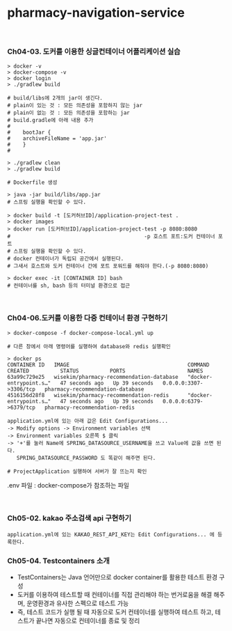 # pharmacy-navigation-service

<br/>

### Ch04-03. 도커를 이용한 싱글컨테이너 어플리케이션 실습

    > docker -v  
    > docker-compose -v  
    > docker login
    > ./gradlew build
    
    # build/libs에 2개의 jar이 생긴다.
    # plain이 있는 것 : 모든 의존성을 포함하지 않는 jar
    # plain이 없는 것 : 모든 의존성을 포함하는 jar
    # build.gradle에 아래 내용 추가
    #
    #    bootJar {
    #    archiveFileName = 'app.jar'
    #    }
    #
    
    > ./gradlew clean
    > ./gradlew build
    
    # Dockerfile 생성
    
    > java -jar build/libs/app.jar
    # 스프링 실행을 확인할 수 있다.
    
    > docker build -t [도커허브ID]/application-project-test .
    > docker images
    > docker run [도커허브ID]/application-project-test -p 8080:8080
    #                                           -p 호스트 포트:도커 컨테이너 포트
    # 스프링 실행을 확인할 수 있다.                 
    # docker 컨테이너가 독립되 공간에서 실행된다.
    # 그새서 호스트와 도커 컨테이너 간에 포트 포워드를 해줘야 한다.(-p 8080:8080)
    
    > docker exec -it [CONTAINER ID] bash
    # 컨테이너를 sh, bash 등의 터미널 환경으로 접근

<br/>

### Ch04-06.도커를 이용한 다중 컨테이너 환경 구현하기
    > docker-compose -f docker-compose-local.yml up  
    
    # 다른 창에서 아래 명령어를 실행하여 database와 redis 실행확인

    > docker ps
    CONTAINER ID   IMAGE                                      COMMAND                   CREATED          STATUS          PORTS                    NAMES
    63a99c729e25   wisekim/pharmacy-recommendation-database   "docker-entrypoint.s…"   47 seconds ago   Up 39 seconds   0.0.0.0:3307->3306/tcp   pharmacy-recommendation-database
    4516156d28f8   wisekim/pharmacy-recommendation-redis      "docker-entrypoint.s…"   47 seconds ago   Up 39 seconds   0.0.0.0:6379->6379/tcp   pharmacy-recommendation-redis

    application.yml에 있는 아래 값은 Edit Configurations... 
    -> Modify options -> Environment variables 선택
    -> Environment variables 오른쪽 $ 클릭
    -> '+'를 눌러 Name에 SPRING_DATASOURCE_USERNAME을 쓰고 Value에 값을 쓰면 된다.
       SPRING_DATASOURCE_PASSWORD 도 똑같이 해주면 된다.

    # ProjectApplication 실행하여 서버가 잘 뜨는지 확인

.env 파일 : docker-compose가 참조하는 파일

<br/>

### Ch05-02. kakao 주소검색 api 구현하기

    application.yml에 있는 KAKAO_REST_API_KEY는 Edit Configurations... 에 등록한다.

### Ch05-04. Testcontainers 소개
- TestContainers는 Java 언어만으로 docker container를 활용한 테스트 환경 구성  
- 도커를 이용하여 테스트할 때 컨테이너를 직접 관리해야 하는 번거로움을 해결 해주며, 운영환경과 유사한 스펙으로 테스트 가능
- 즉, 테스트 코드가 실행 될 때 자동으로 도커 컨테이너를 실행하여 테스트 하고, 테스트가 끝나면 자동으로 컨테이너를 종료 및 정리